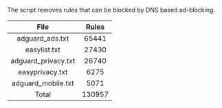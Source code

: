 The script removes rules that can be blocked by DNS based ad-blocking.


| File | Rules |
|:----:|:-----:|
| adguard_ads.txt | 65441 |
| easylist.txt | 27430 |
| adguard_privacy.txt | 26740 |
| easyprivacy.txt | 6275 |
| adguard_mobile.txt | 5071 |
| Total | 130957 |